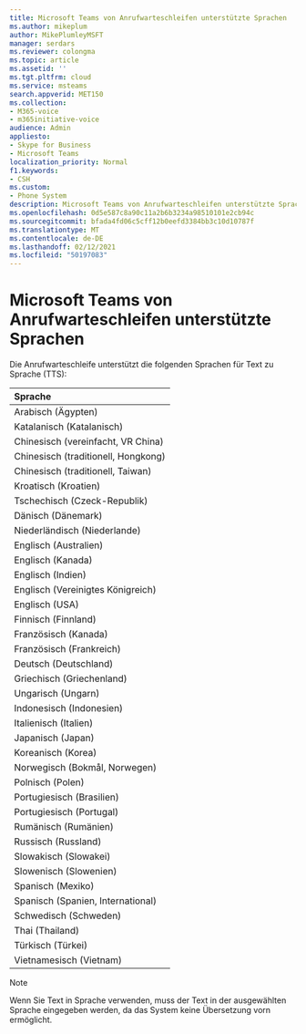 ```yaml
---
title: Microsoft Teams von Anrufwarteschleifen unterstützte Sprachen
ms.author: mikeplum
author: MikePlumleyMSFT
manager: serdars
ms.reviewer: colongma
ms.topic: article
ms.assetid: ''
ms.tgt.pltfrm: cloud
ms.service: msteams
search.appverid: MET150
ms.collection:
- M365-voice
- m365initiative-voice
audience: Admin
appliesto:
- Skype for Business
- Microsoft Teams
localization_priority: Normal
f1.keywords:
- CSH
ms.custom:
- Phone System
description: Microsoft Teams von Anrufwarteschleifen unterstützte Sprachen
ms.openlocfilehash: 0d5e587c8a90c11a2b6b3234a98510101e2cb94c
ms.sourcegitcommit: bfada4fd06c5cff12b0eefd3384bb3c10d10787f
ms.translationtype: MT
ms.contentlocale: de-DE
ms.lasthandoff: 02/12/2021
ms.locfileid: "50197083"
---
```

# <a name="microsoft-teams-call-queue-supported-languages"></a>Microsoft Teams von Anrufwarteschleifen unterstützte Sprachen

Die Anrufwarteschleife unterstützt die folgenden Sprachen für Text zu Sprache (TTS):

|Sprache                                |
|:---------------------------------------|
|Arabisch (Ägypten)                          |
|Katalanisch (Katalanisch)                       |
|Chinesisch (vereinfacht, VR China)               |
|Chinesisch (traditionell, Hongkong)        |
|Chinesisch (traditionell, Taiwan)           |
|Kroatisch (Kroatien)                      |
|Tschechisch (Czeck-Republik)                  |
|Dänisch (Dänemark)                        |
|Niederländisch (Niederlande)                     |
|Englisch (Australien)                     |
|Englisch (Kanada)                        |
|Englisch (Indien)                         |
|Englisch (Vereinigtes Königreich)                |
|Englisch (USA)                 |
|Finnisch (Finnland)                       |
|Französisch (Kanada)                         |
|Französisch (Frankreich)                         |
|Deutsch (Deutschland)                        |
|Griechisch (Griechenland)                          |
|Ungarisch (Ungarn)                     |
|Indonesisch (Indonesien)                  |
|Italienisch (Italien)                         |
|Japanisch (Japan)                        |
|Koreanisch (Korea)                          |
|Norwegisch (Bokmål, Norwegen)               |
|Polnisch (Polen)                         |
|Portugiesisch (Brasilien)                     |
|Portugiesisch (Portugal)                   |
|Rumänisch (Rumänien)                      |
|Russisch (Russland)                        |
|Slowakisch (Slowakei)                       |
|Slowenisch (Slowenien)                    |
|Spanisch (Mexiko)                        |
|Spanisch (Spanien, International)          |
|Schwedisch (Schweden)                        |
|Thai (Thailand)                         |
|Türkisch (Türkei)                        |
|Vietnamesisch (Vietnam)                    |

> [!NOTE]
> Wenn Sie Text in Sprache verwenden, muss der Text in der ausgewählten Sprache eingegeben werden, da das System keine Übersetzung vorn ermöglicht.
